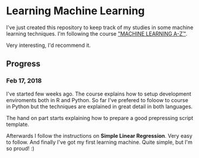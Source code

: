 # Learning Machine Learning

I've just created this repository to keep track of my studies in some machine learning 
techniques. I'm following the course ["MACHINE LEARNING A-Z™](https://www.superdatascience.com/machine-learning/).

Very interesting, I'd recommend it.


## Progress

### Feb 17, 2018

I've started few weeks ago. The course explains how to setup development enviroments
both in R and Python. So far I've prefered to foloow to course in Python but 
the techniques are explained in great detail in both languages.

The hand on part starts explaining how to  prepare a good prepressing script template.

Afterwards I follow the instructions on **Simple Linear Regression**. Very easy to 
follow. And finally I've got my first learning machine. Quite simple, but I'm so
proud! :)

